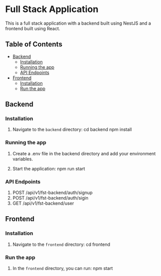 # Full Stack Application

This is a full stack application with a backend built using NestJS and a frontend built using React.

## Table of Contents

- [Backend](#backend)
  - [Installation](#installation)
  - [Running the app](#running-the-app)
  - [API Endpoints](#api-endpoints)
- [Frontend](#frontend)
  - [Installation](#installation-1)
  - [Run the app](#run-the-app)

## Backend

### Installation

1. Navigate to the `backend` directory:
  cd backend
  npm install

### Running the app

1. Create a .env file in the backend directory and add your environment variables.

2. Start the application:
  npm run start

### API Endpoints

1. POST /api/v1/fst-backend/auth/signup
2. POST /api/v1/fst-backend/auth/sigin
3. GET /api/v1/fst-backend/user

## Frontend

### Installation

1. Navigate to the `frontend` directory:
cd frontend

### Run the app

1. In the `frontend` directory, you can run:
npm start



